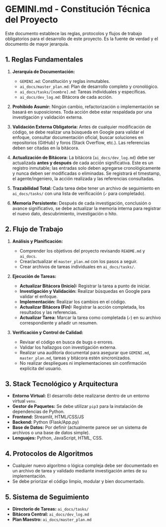 # GEMINI.md - Constitución Técnica del Proyecto

Este documento establece las reglas, protocolos y flujos de trabajo obligatorios para el desarrollo de este proyecto. Es la fuente de verdad y el documento de mayor jerarquía.

## 1. Reglas Fundamentales

1.  **Jerarquía de Documentación:**
    *   `GEMINI.md`: Constitución y reglas inmutables.
    *   `ai_docs/master_plan.md`: Plan de desarrollo completo y cronológico.
    *   `ai_docs/tasks/[nombre].md`: Tareas individuales y específicas.
    *   `ai_docs/dev_log.md`: Bitácora de cada acción.

2.  **Prohibido Asumir:** Ningún cambio, refactorización o implementación se basará en suposiciones. Toda acción debe estar respaldada por una investigación y validación externa.

3.  **Validación Externa Obligatoria:** Antes de cualquier modificación de código, se debe realizar una búsqueda en Google para validar el enfoque, consultar documentación oficial, buscar soluciones en repositorios (GitHub) y foros (Stack Overflow, etc.). Las referencias deben ser citadas en la bitácora.

4.  **Actualización de Bitácora:** La bitácora (`ai_docs/dev_log.md`) debe ser actualizada **antes y después** de cada acción significativa. Este es un registro inmutable; las entradas solo deben agregarse cronológicamente y nunca deben ser modificadas o eliminadas. Se registrará el timestamp, el agente/ingeniero, la acción realizada y las referencias consultadas.

5.  **Trazabilidad Total:** Cada tarea debe tener un archivo de seguimiento en `ai_docs/tasks/` con una lista de verificación (`✓` para completado).

6.  **Memoria Persistente:** Después de cada investigación, conclusión o avance significativo, se debe actualizar la memoria interna para registrar el nuevo dato, descubrimiento, investigación o hito.

## 2. Flujo de Trabajo

1.  **Análisis y Planificación:**
    *   Comprender los objetivos del proyecto revisando `README.md` y `ai_docs`.
    *   Crear/actualizar el `master_plan.md` con los pasos a seguir.
    *   Crear archivos de tareas individuales en `ai_docs/tasks/`.

2.  **Ejecución de Tareas:**
    *   **Actualizar Bitácora (Inicio):** Registrar la tarea a punto de iniciar.
    *   **Investigación y Validación:** Realizar búsquedas en Google para validar el enfoque.
    *   **Implementación:** Realizar los cambios en el código.
    *   **Actualizar Bitácora (Fin):** Registrar la acción completada, los resultados y las referencias.
    *   **Actualizar Tarea:** Marcar la tarea como completada (`✓`) en su archivo correspondiente y añadir un resumen.

3.  **Verificación y Control de Calidad:**
    *   Revisar el código en busca de bugs o errores.
    *   Validar los hallazgos con investigación externa.
    *   Realizar una auditoría documental para asegurar que `GEMINI.md`, `master_plan.md`, tareas y bitácora estén sincronizados.
    *   No realizar despliegues ni implementaciones sin confirmación explícita del usuario.

## 3. Stack Tecnológico y Arquitectura

*   **Entorno Virtual:** El desarrollo debe realizarse dentro de un entorno virtual `venv`.
*   **Gestor de Paquetes:** Se debe utilizar `pip3` para la instalación de dependencias de Python.
*   **Frontend:** Streamlit, HTML/CSS/JS
*   **Backend:** Python (Flask/App.py)
*   **Base de Datos:** Por definir (actualmente parece ser un sistema de archivos o una base de datos simple).
*   **Lenguajes:** Python, JavaScript, HTML, CSS.

## 4. Protocolos de Algoritmos

*   Cualquier nuevo algoritmo o lógica compleja debe ser documentado en un archivo de tarea y validado mediante investigación antes de su implementación.
*   Se debe priorizar el código limpio, modular y bien documentado.

## 5. Sistema de Seguimiento

*   **Directorio de Tareas:** `ai_docs/tasks/`
*   **Bitácora Central:** `ai_docs/dev_log.md`
*   **Plan Maestro:** `ai_docs/master_plan.md`
